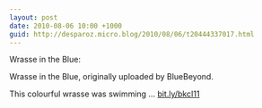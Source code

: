 ```yaml
---
layout: post
date: 2010-08-06 10:00 +1000
guid: http://desparoz.micro.blog/2010/08/06/t20444337017.html
---
```

Wrasse in the Blue: 

Wrasse in the Blue, originally uploaded by BlueBeyond.

This colourful wrasse was swimming ... [bit.ly/bkcI11](http://bit.ly/bkcI11)
